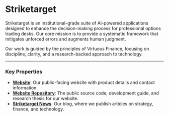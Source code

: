 # Striketarget

Striketarget is an institutional-grade suite of AI-powered applications designed to enhance the decision-making process for professional options trading desks. Our core mission is to provide a systematic framework that mitigates unforced errors and augments human judgment.

Our work is guided by the principles of Virtuous Finance, focusing on discipline, clarity, and a research-backed approach to technology.

---

### Key Properties

*   **[Website](https://www.striketarget.ai/)**: Our public-facing website with product details and contact information.
*   **[Website Repository](https://github.com/striketarget/www-striketarget-ai)**: The public source code, development guide, and research thesis for our website.
*   **[Striketarget News](https://striketarget.substack.com/)**: Our blog, where we publish articles on strategy, finance, and technology.
